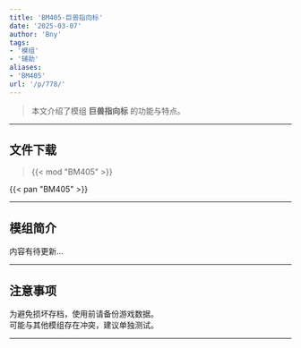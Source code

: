 ```yaml
---
title: 'BM405-巨兽指向标'
date: '2025-03-07'
author: 'Bny'
tags:
- '模组'
- '辅助'
aliases:
- 'BM405'
url: '/p/778/'
---
```


> 本文介绍了模组 **巨兽指向标** 的功能与特点。

---

## 文件下载  

> {{< mod "BM405" >}}  

{{< pan "BM405" >}}  

---

## 模组简介

>  
内容有待更新...  

---

## 注意事项

>  
为避免损坏存档，使用前请备份游戏数据。  
可能与其他模组存在冲突，建议单独测试。  

---

